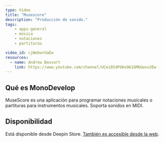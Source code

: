 ```yaml
---
type: Video
title: "Musescore"
description: "Producción de sonido."
tags:
    - apps-general
    - música
    - notaciones
    - partituras

video_id: cjWebwrUaEw
resources:
  - name: Andrew Bouvart
    link: https://www.youtube.com/channel/UCei054PGKe961GM6Uwvu3Ew
---
```


## Qué es MonoDevelop
MuseScore es una aplicación para programar notaciones musicales o partituras para instrumentos musicales. Soporta sonidos en MIDI.

## Disponibilidad
Está disponible desde Deepin Store. [También es accesible desde la web](https://musescore.org/es).
